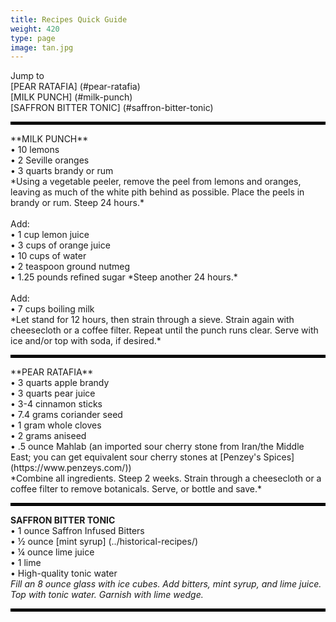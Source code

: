 ```yaml
---
title: Recipes Quick Guide
weight: 420
type: page
image: tan.jpg
---
```


Jump to
<br>
[PEAR RATAFIA] (#pear-ratafia)
<br>
[MILK PUNCH] (#milk-punch)
<br>
[SAFFRON BITTER TONIC] (#saffron-bitter-tonic)
<br>
<hr style="border: 2px solid black;" />
**MILK PUNCH**
<br>
• 10 lemons
<br>
• 2 Seville oranges
<br>
• 3 quarts brandy or rum
<br>
*Using a vegetable peeler, remove the peel from lemons and oranges, leaving as much of the white pith behind as possible. Place the peels in brandy or rum. Steep 24 hours.*
<br>
<br>
Add:
<br>
• 1 cup lemon juice
<br>
• 3 cups of orange juice
<br>
• 10 cups of water
<br>
• 2 teaspoon ground nutmeg
<br>
• 1.25 pounds refined sugar
*Steep another 24 hours.*
<br>
<br>
Add:
<br>
• 7 cups  boiling milk
<br>
*Let stand for 12 hours, then strain through a sieve.
Strain again with cheesecloth or a coffee filter.
Repeat until the punch runs clear. Serve with ice and/or top with soda, if desired.*
</div>

<hr style="border: 2px solid black;" />
**PEAR RATAFIA**
<br>
• 3 quarts apple brandy
<br>
• 3 quarts pear juice
<br>
• 3-4 cinnamon sticks
<br>
• 7.4 grams coriander seed
<br>
• 1 gram whole cloves
<br>
• 2 grams aniseed
<br>
• .5 ounce Mahlab (an imported sour cherry stone from Iran/the Middle East; you can get equivalent sour cherry stones at [Penzey's Spices] (https://www.penzeys.com/))
<br>
*Combine all ingredients. Steep 2 weeks. Strain through a cheesecloth or a coffee filter to remove botanicals. Serve, or bottle and save.*
<br>
<hr style="border: 2px solid black;" />

**SAFFRON BITTER TONIC**
<br>
• 1 ounce Saffron Infused Bitters
<br>
• ½ ounce [mint syrup] (../historical-recipes/)
<br>
• ¼ ounce lime juice
<br>
• 1 lime
<br>
• High-quality tonic water
<br>
*Fill an 8 ounce glass with ice cubes. Add bitters, mint syrup, and lime juice. Top with tonic water. Garnish with lime wedge.*
<hr style="border: 2px solid black;" />
